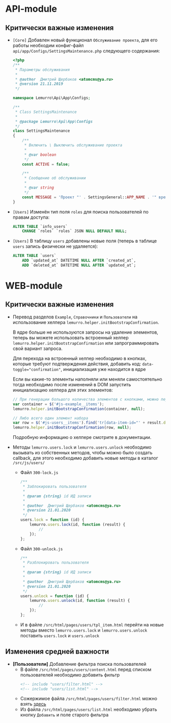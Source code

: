 # API-module

## Критически важные изменения
- `[Core]` Добавлен новый функционал `Обслуживание проекта`, для его работы необходим конфиг-файл `api/app/Configs/SettingsMaintenance.php` следующего содержания:
  ```php
  <?php
  /**
   * Параметры обслуживания
   *
   * @author  Дмитрий Щербаков <atomcms@ya.ru>
   * @version 21.11.2019
   */

  namespace Lemurro\Api\App\Configs;

  /**
   * Class SettingsMaintenance
   *
   * @package Lemurro\Api\App\Configs
   */
  class SettingsMaintenance
  {
      /**
       * Включить \ Выключить обслуживание проекта
       *
       * @var boolean
       */
      const ACTIVE = false;

      /**
       * Сообщение об обслуживании
       *
       * @var string
       */
      const MESSAGE = 'Проект "' . SettingsGeneral::APP_NAME . '" временно остановлен для обслуживания, пожалуйста повторите через 5 минут или обновите страницу';
  }
  
  ```
- `[Users]` Изменён тип поля `roles` для поиска пользователей по правам доступа:
  ```sql
  ALTER TABLE `info_users`
      CHANGE `roles` `roles` JSON NULL DEFAULT NULL;
  ```
- `[Users]` В таблицу `users` добавлены новые поля (теперь в таблице `users` запись физически не удаляется):
  ```sql
  ALTER TABLE `users`
      ADD `updated_at` DATETIME NULL AFTER `created_at`,
      ADD `deleted_at` DATETIME NULL AFTER `updated_at`;
  ```

# WEB-module
## Критически важные изменения
- Перевод разделов `Example`, `Справочники` и `Пользователи` на использование хелпера `lemurro.helper.initBootstrapConfirmation`.

  В ядре больше не используются запросы на удаление элементов, теперь вы можете использовать встроенный хелпер `lemurro.helper.initBootstrapConfirmation` или запрограммировать свой вариант запроса.

  Для перехода на встроенный хелпер необходимо в кнопках, которые требуют подтверждения действия, добавить код: `data-toggle="confirmation"`, инициализация уже находится в ядре
  
  Если вы какие-то элементы наполняли или меняли самостоятельно тогда необходимо после изменений в DOM запустить инициализацию хелпера для этих элементов:
  ```javascript
  // При генерации большого количества элементов с кнопками, можно передать целиком контейнер в котором внесли изменения
  var container = $('#js-example__items');
  lemurro.helper.initBootstrapConfirmation(container, null);
  
  // Либо всего один элемент набора
  var row = $('#js-users__items').find('tr[data-item-id="' + result.data.id + '"]');
  lemurro.helper.initBootstrapConfirmation(row, null);
  ```
  Подробную информацию о хелпере смотрите в документации.
- Методы `lemurro.users.lock` и `lemurro.users.unlock` необходимо вызывать из собственных методов, чтобы можно было создать callback, для этого необходимо добавить новые методы в каталог `/src/js/users/`
  - Файл `300-lock.js`
    ```javascript
    /**
     * Заблокировать пользователя
     *
     * @param {string} id ИД записи
     *
     * @author  Дмитрий Щербаков <atomcms@ya.ru>
     * @version 21.01.2020
     */
    users.lock = function (id) {
        lemurro.users.lock(id, function (result) {
            //
        });
    };
    ```
  - Файл `300-unlock.js`
    ```javascript
    /**
     * Разблокировать пользователя
     *
     * @param {string} id ИД записи
     *
     * @author  Дмитрий Щербаков <atomcms@ya.ru>
     * @version 21.01.2020
     */
    users.unlock = function (id) {
        lemurro.users.unlock(id, function (result) {
            //
        });
    };
    ```
  - И в файле `/src/html/pages/users/tpl_item.html` перейти на новые методы вместо `lemurro.users.lock` и `lemurro.users.unlock` поставить `users.lock` и `users.unlock`
## Изменения средней важности
- **[Пользователи]** Добавление фильтра поиска пользователей
  - В файле `/src/html/pages/users/content.html` перед списком пользователей необходимо добавить фильтр
    ```html
    <!-- include "users/filter.html" -->
    <!-- include "users/list.html" -->
    ```
  - Сожержимое файла `/src/html/pages/users/filter.html` можно взять [здесь](https://github.com/Lemurro/client-metronic/blob/v1.8.0/src/html/pages/users/filter.html)
  - Из файла `/src/html/pages/users/list.html` необходимо убрать кнопку `Добавить` и поле старого фильтра
